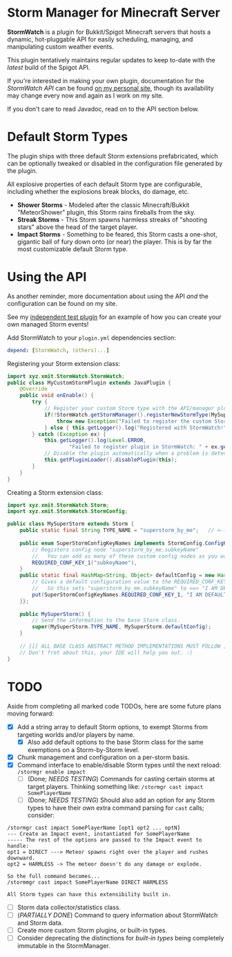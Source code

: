 # Storm Manager for Minecraft Server
**StormWatch** is a plugin for Bukkit/Spigot Minecraft servers that hosts a dynamic, hot-pluggable API for
easily scheduling, managing, and manipulating custom weather events.

This plugin tentatively maintains regular updates to keep to-date with the _latest_ build of the Spigot API.

If you're interested in making your own plugin, documentation for the _StormWatch API_ can be found [on my personal site](https://xmit.xyz/spigot/StormWatch/manual.html),
though its availability may change every now and again as I work on my site.

If you don't care to read Javadoc, read on to the API section below.

# Default Storm Types
The plugin ships with three default Storm extensions prefabricated, which can be optionally tweaked or disabled in
the configuration file generated by the plugin.

All explosive properties of each default Storm type are configurable, including whether the explosions break blocks, do damage, etc.

- **Shower Storms** - Modeled after the classic Minecraft/Bukkit "MeteorShower" plugin, this Storm rains fireballs from the sky.
- **Streak Storms** - This Storm spawns harmless streaks of "shooting stars" above the head of the target player.
- **Impact Storms** - Something to be feared, this Storm casts a one-shot, gigantic ball of fury down onto (or near) the player. 
  This is by far the most customizable default Storm type.


# Using the API
As another reminder, more documentation about using the API _and_ the configuration can be found on my site.

See my [independent test plugin](https://github.com/NotsoanoNimus/Darude-Sandstorm-Test) for an example of how you can create your own managed Storm events!

Add StormWatch to your `plugin.yml` dependencies section:
```yml
depend: [StormWatch, (others)...]
```

Registering your Storm extension class:
```java
import xyz.xmit.StormWatch.StormWatch;
public class MyCustomStormPlugin extends JavaPlugin {
    @Override
    public void onEnable() {
        try {
            // Register your custom Storm type with the API/manager plugin.
            if(!StormWatch.getStormManager().registerNewStormType(MySuperStorm.class)) {
                throw new Exception("Failed to register the custom Storm type.");  
            } else { this.getLogger().log("Registered with StormWatch!"); }
        } catch (Exception ex) {
            this.getLogger().log(Level.ERROR,
                    "Failed to register plugin in StormWatch: " + ex.getMessage());
            // Disable the plugin automatically when a problem is detected.
            this.getPluginLoader().disablePlugin(this);
        }
    }
}
```

Creating a Storm extension class:
```java
import xyz.xmit.StormWatch.Storm;
import xyz.xmit.StormWatch.StormConfig;

public class MySuperStorm extends Storm {
    public static final String TYPE_NAME = "superstorm_by_me";   // <-- Must be GLOBALLY UNIQUE
    
    public enum SuperStormConfigKeyNames implements StormConfig.ConfigKeySet {
        // Registers config node "superstorm_by_me.subkeyName"
        //   You can add as many of these custom config nodes as you want.
        REQUIRED_CONF_KEY_1("subkeyName"),
    }
    public static final HashMap<String, Object> defaultConfig = new HashMap<>() {{
        // Gives a default configuration value to the REQUIRED_CONF_KEY_1 tag above.
        //   So this sets "superstorm_by_me.subkeyName" to ==> "I AM DEFAULT" in the StormWatch config.yml
        put(SuperStormConfigKeyNames.REQUIRED_CONF_KEY_1, "I AM DEFAULT");
    }};
    
    public MySuperStorm() {
        // Send the information to the base Storm class.
        super(MySuperStorm.TYPE_NAME, MySuperStorm.defaultConfig);
    }
    
    // [[[ ALL BASE CLASS ABSTRACT METHOD IMPLEMENTATIONS MUST FOLLOW ]]]
    // Don't fret about this, your IDE will help you out. :)
}
```

# TODO
Aside from completing all marked code TODOs, here are some future plans moving forward:
- [X] Add a string array to default Storm options, to exempt Storms from targeting worlds and/or players by name.
  - [X] Also add default options to the base Storm class for the same exemptions on a Storm-by-Storm level.
- [X] Chunk management and configuration on a per-storm basis.
- [X] Command interface to enable/disable Storm types until the next reload: `/stormgr enable impact`
  - [ ] (Done; _NEEDS TESTING_) Commands for casting certain storms at target players. Thinking something like: `/stormgr cast impact SomePlayerName`
  - [ ] (Done; _NEEDS TESTING_) Should also add an option for any Storm types to have their own extra command parsing for `cast` calls; consider:
```
/stormgr cast impact SomePlayerName [opt1 opt2 ... optN]
--- Create an Impact event, instantiated for SomePlayerName
----- The rest of the options are passed to the Impact event to handle:
opt1 = DIRECT ---> Meteor spawns right over the player and rushes downward. 
opt2 = HARMLESS -> The meteor doesn't do any damage or explode.

So the full command becomes...
/stormmgr cast impact SomePlayerName DIRECT HARMLESS

All Storm types can have this extensibility built in.
```
- [ ] Storm data collector/statistics class.
- [ ] (_PARTIALLY DONE_) Command to query information about StormWatch and Storm data.
- [ ] Create more custom Storm plugins, or built-in types.
- [ ] Consider deprecating the distinctions for _built-in types_ being completely immutable in the StormManager.